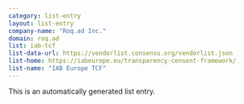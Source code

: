 ```yaml
---
category: list-entry
layout: list-entry
company-name: "Roq.ad Inc."
domain: roq.ad
list: iab-tcf
list-data-url: https://vendorlist.consensu.org/vendorlist.json
list-home: https://iabeurope.eu/transparency-consent-framework/
list-name: "IAB Europe TCF"
---
```


This is an automatically generated list entry.
